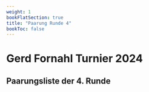 ```yaml
---
weight: 1
bookFlatSection: true
title: "Paarung Runde 4"
bookToc: false
---
```


# Gerd Fornahl Turnier 2024

## Paarungsliste der 4. Runde